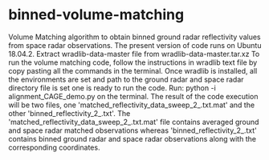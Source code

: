 # binned-volume-matching
Volume Matching algorithm to obtain binned ground radar reflectivity values from space radar observations.
The present version of code runs on Ubuntu 18.04.2.
Extract wradlib-data-master file from wradlib-data-master.tar.xz
To run the volume matching code, follow the instructions in wradlib text file by copy pasting all the commands in the terminal.
Once wradlib is installed, all the environments are set and path to the ground radar and space radar directory file is set one is ready to run the code.
Run: python -i alignment_CAGE_demo.py on the terminal.
The result of the code execution will be two files, one 'matched_reflectivity_data_sweep_2_.txt.mat' and the other 'binned_reflectivity_2_.txt'. 
The 'matched_reflectivity_data_sweep_2_.txt.mat' file contains averaged ground and space radar matched observations whereas 'binned_reflectivity_2_.txt' contains binned ground radar and space radar observations along with the corresponding coordinates. 
